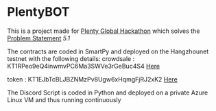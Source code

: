 # PlentyBOT

This is a project made for [Plenty Global Hackathon](https://hackathon.plentydefi.com/) which solves the [Problem Statement](https://plenty-defi.notion.site/Problem-Statements-0598a4ceb17145359cf42376ccf330a6) *5.1*

The contracts are coded in SmartPy and deployed on the Hangzhounet testnet with the following details:
crowdsale : KT1RPeo9eQ4inwmvPC6Ma3SWVe3rGeBuc4S4  [Here](https://better-call.dev/hangzhou2net/KT1RPeo9eQ4inwmvPC6Ma3SWVe3rGeBuc4S4/operations)

token : KT1EJbTcBLJBZNMzPv8Ugw6xHqmgFjRJ2xK2 [Here](https://better-call.dev/hangzhou2net/KT1EJbTcBLJBZNMzPv8Ugw6xHqmgFjRJ2xK2/operations)

The Discord Script is coded in Python and deployed on a private Azure Linux VM and thus running continuously

